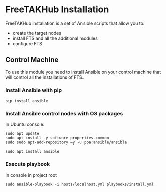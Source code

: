 # FreeTAKHub Installation

FreeTAKHub installation is a set of Ansible scripts that allow you to:
- create the target nodes
- install FTS and all the additional modules
- configure FTS

## Control Machine

To use this module you need to install Ansible on your control machine that will control all the installations of FTS.

### Install Ansible with pip

```console
pip install ansible
```

### Install Ansible control nodes with OS packages

In Ubuntu console:

```console
sudo apt update
sudo apt install -y software-properties-common
sudo sudo apt-add-repository –y -u ppa:ansible/ansible

sudo apt install ansible
```

### Execute playbook

In console in project root

```
sudo ansible-playbook -i hosts/localhost.yml playbooks/install.yml
```
